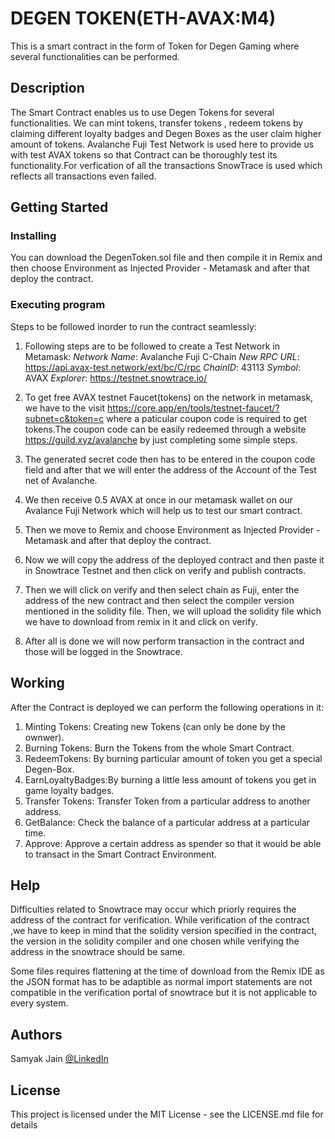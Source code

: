 # DEGEN TOKEN(ETH-AVAX:M4)

This is a smart contract in the form of Token for Degen Gaming where several functionalities can be performed.

## Description

The Smart Contract enables us to use Degen Tokens for several functionalities. We can mint tokens, transfer tokens , redeem tokens by claiming different loyalty badges and Degen Boxes as the user claim higher amount of tokens. Avalanche Fuji Test Network is used here to provide us with test AVAX tokens so that Contract can be thoroughly test its functionality.For verfication of all the transactions SnowTrace is used which reflects all transactions even failed.

## Getting Started

### Installing

You can download the DegenToken.sol file and then compile it in Remix and then choose Environment as Injected Provider - Metamask and after that deploy the contract.

### Executing program

Steps to be followed inorder to run the contract seamlessly:

1. Following steps are to be followed to create a Test Network in Metamask:
   *Network Name*: Avalanche Fuji C-Chain
   *New RPC URL*: https://api.avax-test.network/ext/bc/C/rpc
   *ChainID*: 43113
   *Symbol*: AVAX
   *Explorer*: https://testnet.snowtrace.io/
 
2. To get free AVAX testnet Faucet(tokens) on the network in metamask, we have to the visit https://core.app/en/tools/testnet-faucet/?subnet=c&token=c where a paticular coupon code is required to get tokens.The coupon code can be easily redeemed through a website https://guild.xyz/avalanche by just completing some simple steps.
   
3. The generated secret code then has to be entered in the coupon code field and after that we will enter the address of the Account of the Test net of Avalanche.
   
4. We then receive 0.5 AVAX at once in our metamask wallet on our Avalance Fuji Network which will help us to test our smart contract.

5. Then we move to Remix and choose Environment as Injected Provider - Metamask and after that deploy the contract.

6. Now we will copy the address of the deployed contract and then paste it in Snowtrace Testnet and then click on verify and publish contracts.

7. Then we will click on verify and then select chain as Fuji, enter the address of the new contract and then select the compiler version mentioned in the solidity file. Then, we will upload the solidity file which we have to download from remix in it and click on verify.

8. After all is done we will now perform transaction in the contract and those will be logged in the Snowtrace.


## Working

After the Contract is deployed we can perform the following operations in it:

1. Minting Tokens: Creating new Tokens (can only be done by the ownwer).
2. Burning Tokens: Burn the Tokens from the whole Smart Contract.
3. RedeemTokens: By burning particular amount of token you get a special Degen-Box.
4. EarnLoyaltyBadges:By burning a little less amount of tokens you get in game loyalty badges.
5. Transfer Tokens: Transfer Token from a particular address to another address.
6. GetBalance: Check the balance of a particular address at a particular time.
7. Approve: Approve a certain address as spender so that it would be able to transact in the Smart Contract Environment.

## Help

Difficulties related to Snowtrace may occur which priorly requires the address of the contract for verification. While verification of the contract ,we have to keep in mind that the solidity version specified in the contract, the version in the solidity compiler and one chosen while verifying the address in the snowtrace should be same.

Some files requires flattening at the time of download from the Remix IDE as the JSON format has to be adaptible as normal import statements are not compatible in the verification portal of snowtrace but it is not applicable to every system.

## Authors

Samyak Jain 
[@LinkedIn](https://www.linkedin.com/in/samyak-jain-179710233/)


## License

This project is licensed under the MIT License - see the LICENSE.md file for details
